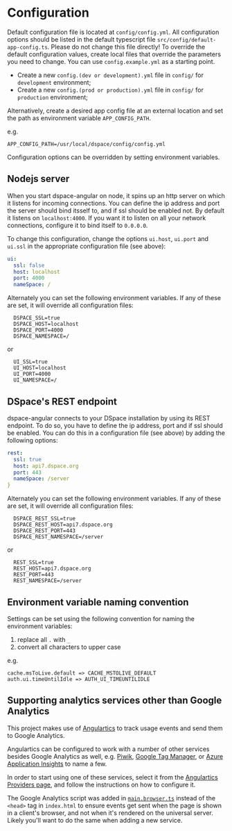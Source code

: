 # Configuration

Default configuration file is located at `config/config.yml`. All configuration options should be listed in the default typescript file `src/config/default-app-config.ts`. Please do not change this file directly! To override the default configuration values, create local files that override the parameters you need to change. You can use `config.example.yml` as a starting point.

-	Create a new `config.(dev or development).yml` file in `config/` for `development` environment;
-	Create a new `config.(prod or production).yml` file in `config/` for `production` environment;

Alternatively, create a desired app config file at an external location and set the path as environment variable `APP_CONFIG_PATH`.

e.g.
```
APP_CONFIG_PATH=/usr/local/dspace/config/config.yml
```

Configuration options can be overridden by setting environment variables.

## Nodejs server
When you start dspace-angular on node, it spins up an http server on which it listens for incoming connections. You can define the ip address and port the server should bind itsself to, and if ssl should be enabled not. By default it listens on `localhost:4000`. If you want it to listen on all your network connections, configure it to bind itself to `0.0.0.0`.

To change this configuration, change the options `ui.host`, `ui.port` and `ui.ssl` in the appropriate configuration file (see above):

```yaml
ui:
  ssl: false
  host: localhost
  port: 4000
  nameSpace: /
```

Alternately you can set the following environment variables. If any of these are set, it will override all configuration files:
```
  DSPACE_SSL=true
  DSPACE_HOST=localhost
  DSPACE_PORT=4000
  DSPACE_NAMESPACE=/
```
or
```
  UI_SSL=true
  UI_HOST=localhost
  UI_PORT=4000
  UI_NAMESPACE=/
```

## DSpace's REST endpoint
dspace-angular connects to your DSpace installation by using its REST endpoint. To do so, you have to define the ip address, port and if ssl should be enabled. You can do this in a configuration file (see above) by adding the following options:

```yaml
rest:
  ssl: true
  host: api7.dspace.org
  port: 443
  nameSpace: /server
}
```

Alternately you can set the following environment variables. If any of these are set, it will override all configuration files:
```
  DSPACE_REST_SSL=true
  DSPACE_REST_HOST=api7.dspace.org
  DSPACE_REST_PORT=443
  DSPACE_REST_NAMESPACE=/server
```
or
```
  REST_SSL=true
  REST_HOST=api7.dspace.org
  REST_PORT=443
  REST_NAMESPACE=/server
```

## Environment variable naming convention

Settings can be set using the following convention for naming the environment variables:

1. replace all `.` with `_`
2. convert all characters to upper case

e.g.

```
cache.msToLive.default => CACHE_MSTOLIVE_DEFAULT
auth.ui.timeUntilIdle => AUTH_UI_TIMEUNTILIDLE
```

## Supporting analytics services other than Google Analytics
This project makes use of [Angulartics](https://angulartics.github.io/angulartics2/) to track usage events and send them to Google Analytics. 

Angulartics can be configured to work with a number of other services besides Google Analytics as well, e.g. [Piwik](https://github.com/angulartics/angulartics2/tree/master/src/lib/providers/piwik), [Google Tag Manager](https://github.com/angulartics/angulartics2/tree/master/src/lib/providers/gtm), or [Azure Application Insights](https://azure.microsoft.com/en-us/services/application-insights/) to name a few.

In order to start using one of these services, select it from the [Angulartics Providers page](https://angulartics.github.io/angulartics2/#providers), and follow the instructions on how to configure it.

The Google Analytics script was added in [`main.browser.ts`](https://github.com/DSpace/dspace-angular/blob/ff04760f4af91ac3e7add5e7424a46cb2439e874/src/main.browser.ts#L33) instead of the `<head>` tag in `index.html` to ensure events get sent when the page is shown in a client's browser, and not when it's rendered on the universal server. Likely you'll want to do the same when adding a new service.

